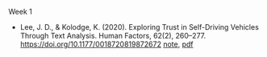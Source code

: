 Week 1

-   Lee, J. D., & Kolodge, K. (2020). Exploring Trust in Self-Driving Vehicles Through Text Analysis. Human Factors, 62(2), 260–277. https://doi.org/10.1177/0018720819872672 [note](https://github.com/yoonlee78/2020_Spring_Workshop/blob/master/Journal_Club/Lee_Kolodge_2019), [pdf](https://journals.sagepub.com/doi/pdf/10.1177/0018720819872672?casa_token=iJRiWg2Kjj4AAAAA:unTsLkICEE4Sb9PpuvmTYyoxmKL5SuanCQHiP0YINVeHwQIAw_bRoeTA8F48IhPkMk5dh0hAXpBJGA)
